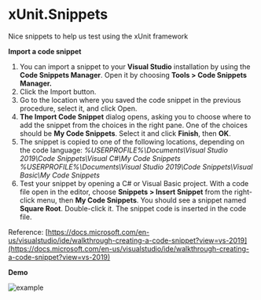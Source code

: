 # xUnit.Snippets
Nice snippets to help us test using the xUnit framework



**Import a code snippet**

1.	You can import a snippet to your **Visual Studio** installation by using the **Code Snippets Manager**. Open it by choosing **Tools > Code Snippets Manager.**
2.	Click the Import button.
3.	Go to the location where you saved the code snippet in the previous procedure, select it, and click Open.
4.	**The Import Code Snippet** dialog opens, asking you to choose where to add the snippet from the choices in the right pane. One of the choices should be **My Code Snippets**. Select it and click **Finish**, then **OK**.
5.	The snippet is copied to one of the following locations, depending on the code language:
*%USERPROFILE%\Documents\Visual Studio 2019\Code Snippets\Visual C#\My Code Snippets %USERPROFILE%\Documents\Visual Studio 2019\Code Snippets\Visual Basic\My Code Snippets*
6.	Test your snippet by opening a C# or Visual Basic project. With a code file open in the editor, choose **Snippets > Insert Snippet** from the right-click menu, then **My Code Snippets**. You should see a snippet named **Square Root**. Double-click it.
The snippet code is inserted in the code file.

Reference: [https://docs.microsoft.com/en-us/visualstudio/ide/walkthrough-creating-a-code-snippet?view=vs-2019](https://docs.microsoft.com/en-us/visualstudio/ide/walkthrough-creating-a-code-snippet?view=vs-2019)

**Demo**

![example](https://user-images.githubusercontent.com/38575405/82946560-ec6fe400-9f74-11ea-8a3a-ae03f36dca0f.gif)
